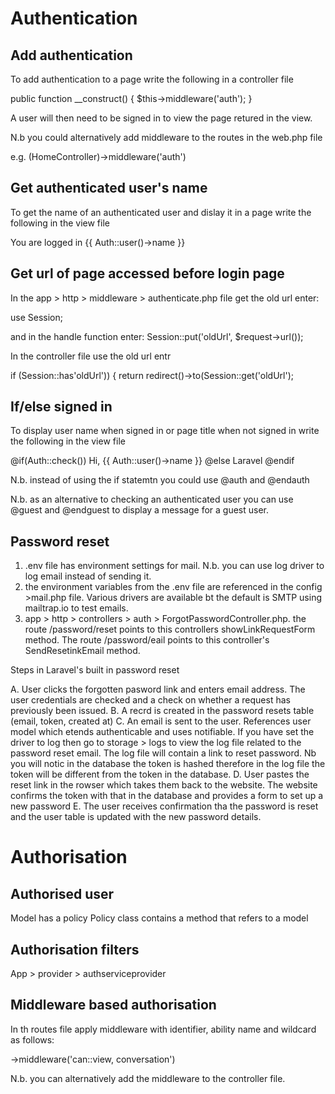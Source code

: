 Authentication
==============

Add authentication
------------------
To add authentication to a page write the following in a controller file

public function __construct() {
$this->middleware('auth');
}

A user will then need to be signed in to view the page retured in the view.

N.b you could alternatively add middleware to the routes in the web.php file

e.g. (HomeController)->middleware('auth')

Get authenticated user's name
-------------------------------

To get the name of an authenticated user and dislay it in a page write the following in the view file

<p>You are logged in {{ Auth::user()->name }} </p>

Get url of page accessed before login page
-------------------------------------------

In the app > http > middleware > authenticate.php file get the old url enter:

use Session;

and in the handle function enter:
Session::put('oldUrl', $request->url());

In the controller file use the old url entr

if (Session::has'oldUrl')) {
return redirect()->to(Session::get('oldUrl');

If/else signed in
------------------
To display user name when signed in or page title when not signed in write the following in the view file

@if(Auth::check())
Hi, {{ Auth::user()->name }}
    @else
     Laravel
@endif

N.b. instead of using the if statemtn you could use @auth and @endauth

N.b. as an alternative to checking an authenticated user you can use @guest and @endguest to display a message for a guest user.

Password reset
---------------

1. .env file has environment settings for mail. N.b. you can use log driver to log email instead of sending it.
2. the environment variables from the .env file are referenced in the config >mail.php file. Various drivers are available bt the default is SMTP using mailtrap.io to 
test emails.
3. app > http > controllers > auth > ForgotPasswordController.php. the route /password/reset points to this controllers showLinkRequestForm method.
The route /password/eail points to this controller's SendResetinkEmail method.

Steps in Laravel's built in password reset

A. User clicks the forgotten pasword link and enters email address. The user credentials are checked and a check on whether a request has previously been issued.
B. A recrd is created in the password resets table (email, token, created at)
C. An email is sent to the user.  References user model which etends authenticable and uses notifiable. 
If you have set the driver to log then go to storage > logs to view the log file related to the password reset email.  The log file
will contain a link to reset password.  Nb you will notic in the database the token is hashed therefore in the log file the token will be different from the token in the 
database.
D. User pastes the reset link in the rowser which takes them back to the website.  The website confirms the token with that in the database and provides a form to 
set up a new password
E. The user receives confirmation tha the password is reset and the user table is updated with the new password details.

Authorisation
==============

Authorised user
----------------
Model has a policy
Policy class contains a method that refers to a model

Authorisation filters
----------------------

App > provider > authserviceprovider

Middleware based authorisation
-----------------------------------

In th routes file apply middleware with identifier, ability name and wildcard as follows:

->middleware('can::view, conversation')

N.b. you can alternatively add the middleware to the controller file.

